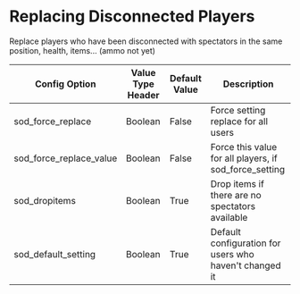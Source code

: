 # Replacing Disconnected Players


Replace players who have been disconnected with spectators in the same position, health, items... (ammo not yet)


Config Option | Value Type Header | Default Value | Description
------------ | ------------- | ------------- | -------------
sod_force_replace | Boolean | False | Force setting replace for all users
sod_force_replace_value | Boolean | False | Force this value for all players, if sod_force_setting
sod_dropitems | Boolean | True | Drop items if there are no spectators available
sod_default_setting | Boolean | True | Default configuration for users who haven't changed it
